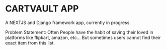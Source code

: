 # CARTVAULT APP

A NEXTJS and Django framework app, currently in progress.

Problem Statement: Often People have the habit of saving their loved in platforms like flipkart, amazon, etc... But sometimes users cannot find their exact item from this list.
